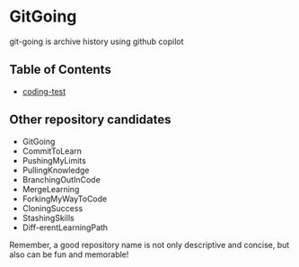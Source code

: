 # GitGoing

git-going is archive history using github copilot

## Table of Contents

- [coding-test](./coding-test)

## Other repository candidates

- GitGoing
- CommitToLearn
- PushingMyLimits
- PullingKnowledge
- BranchingOutInCode
- MergeLearning
- ForkingMyWayToCode
- CloningSuccess
- StashingSkills
- Diff-erentLearningPath

Remember, a good repository name is not only descriptive and concise, but also can be fun and memorable!
